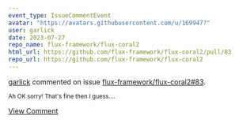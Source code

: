 ```yaml
---
event_type: IssueCommentEvent
avatar: "https://avatars.githubusercontent.com/u/169947?"
user: garlick
date: 2023-07-27
repo_name: flux-framework/flux-coral2
html_url: https://github.com/flux-framework/flux-coral2/pull/83
repo_url: https://github.com/flux-framework/flux-coral2
---
```


<a href='https://github.com/garlick' target='_blank'>garlick</a> commented on issue <a href='https://github.com/flux-framework/flux-coral2/pull/83' target='_blank'>flux-framework/flux-coral2#83</a>.

<small>Ah OK sorry!  That's fine then I guess....</small>

<a href='https://github.com/flux-framework/flux-coral2/pull/83' target='_blank'>View Comment</a>